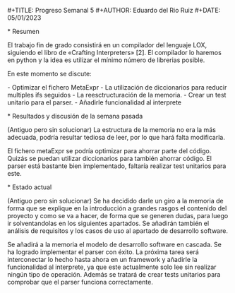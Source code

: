 \#+TITLE: Progreso Semanal 5
 \#+AUTHOR: Eduardo del Rio Ruiz
 \#+DATE: 05/01/2023




 \* Resumen

 El trabajo fin de grado consistirá en un compilador del lenguaje LOX,
 siguiendo el libro de «Crafting Interpreters» [2]. El compilador lo haremos
 en python y la idea es utilizar el mínimo número de librerias posible.

 En este momento se discute:

 \- Optimizar el  fichero MetaExpr
 \- La utilización de diccionarios para reducir multiples ifs seguidos
 \- La reesctructuración de la memoria.
 \- Crear un test unitario para el parser.
 \- Añadirle funcionalidad al interprete



 \* Resultados y discusión de la semana pasada

(Antiguo pero sin solucionar) La estructura de la memoria no era la más adecuada, podría resultar tediosa de leer, por lo que hará falta modificarla.

El fichero metaExpr se podría optimizar para ahorrar parte del código.
Quizás se puedan utilizar diccionarios para también ahorrar código.
El parser está bastante bien implementado, faltaría realizar test unitarios para este.


 
 

 \* Estado actual

(Antiguo pero sin solucionar) Se ha decidido darle un giro a la memoria de forma que se explique en la introducción a grandes rasgos el contenido del proyecto y como se va a hacer, de forma que se generen dudas, para luego ir solventandolas en los siguientes apartados. Se añadirán también el análisis de requisitos y los casos de uso al apartado de desarrollo software.

Se añadirá a la memoria el modelo de desarrollo software en cascada.
Se ha logrado implementar el parser con éxito.
La próxima tarea será interconectar lo hecho hasta ahora en un framework y añadirle la funcionalidad al interprete, ya que este actualmente solo lee sin realizar ningún tipo de operación.
Además se tratará de crear tests unitarios para comprobar que el parser funciona correctamente.



